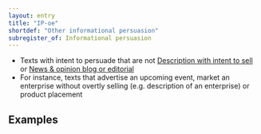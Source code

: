 ```yaml
---
layout: entry
title: "IP-oe"
shortdef: "Other informational persuasion"
subregister_of: Informational persuasion
---
```


- Texts with intent to persuade that are not [Description with intent to sell](IP-ds) or [News & opinion blog or editorial](IP-ed)
- For instance, texts that advertise an upcoming event, market an enterprise without overtly selling (e.g. description of an enterprise) or product placement
 

<!-- details -->

## Examples

<!-- START GENERATED SCREENSHOT GALLERY -->
<!-- END GENERATED SCREENSHOT GALLERY -->
